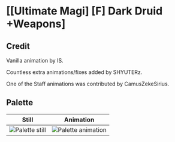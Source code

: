# [\[Ultimate Magi\] \[F\] Dark Druid +Weapons]

## Credit

Vanilla animation by IS. 

Countless extra animations/fixes added by SHYUTERz.

One of the Staff animations was contributed by CamusZekeSirius.
	
## Palette

| Still | Animation |
| :---: | :-------: |
| ![Palette still](./Palette_000.png) | ![Palette animation](./Palette.gif) |
